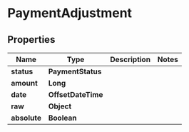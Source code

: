 

# PaymentAdjustment


## Properties

| Name | Type | Description | Notes |
|------------ | ------------- | ------------- | -------------|
|**status** | **PaymentStatus** |  |  |
|**amount** | **Long** |  |  |
|**date** | **OffsetDateTime** |  |  |
|**raw** | **Object** |  |  |
|**absolute** | **Boolean** |  |  |



